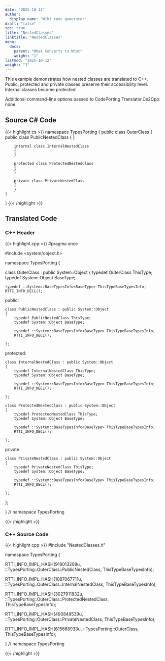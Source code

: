 ```yaml
---
date: "2025-10-12"
author:
  display_name: "Wiki code generator"
draft: "false"
toc: true
title: "NestedClasses"
linktitle: "NestedClasses"
menu:
  docs:
    parent: "What Converts to What"
    weight: "1"
lastmod: "2025-10-12"
weight: "1"
---
```


This example demonstrates how nested classes are translated to C++. Public, protected and private classes preserve their accessibility level. Internal classes become protected.

Additional command-line options passed to CodePorting.Translator.Cs2Cpp: none.

## Source C# Code ##

{{< highlight cs >}}
namespace TypesPorting
{
    public class OuterClass
    {
        public class PublicNestedClass
        {
        }

        internal class InternalNestedClass
        {
        }

        protected class ProtectedNestedClass
        {
        }

        private class PrivateNestedClass
        {
        }
    }
}
{{< /highlight >}}

## Translated Code ##

### C++ Header ###

{{< highlight cpp >}}
#pragma once

#include <system/object.h>

namespace TypesPorting {

class OuterClass : public System::Object
{
    typedef OuterClass ThisType;
    typedef System::Object BaseType;
    
    typedef ::System::BaseTypesInfo<BaseType> ThisTypeBaseTypesInfo;
    RTTI_INFO_DECL();
    
public:

    class PublicNestedClass : public System::Object
    {
        typedef PublicNestedClass ThisType;
        typedef System::Object BaseType;
        
        typedef ::System::BaseTypesInfo<BaseType> ThisTypeBaseTypesInfo;
        RTTI_INFO_DECL();
        
    };
    
    
protected:

    class InternalNestedClass : public System::Object
    {
        typedef InternalNestedClass ThisType;
        typedef System::Object BaseType;
        
        typedef ::System::BaseTypesInfo<BaseType> ThisTypeBaseTypesInfo;
        RTTI_INFO_DECL();
        
    };
    
    class ProtectedNestedClass : public System::Object
    {
        typedef ProtectedNestedClass ThisType;
        typedef System::Object BaseType;
        
        typedef ::System::BaseTypesInfo<BaseType> ThisTypeBaseTypesInfo;
        RTTI_INFO_DECL();
        
    };
    
    
private:

    class PrivateNestedClass : public System::Object
    {
        typedef PrivateNestedClass ThisType;
        typedef System::Object BaseType;
        
        typedef ::System::BaseTypesInfo<BaseType> ThisTypeBaseTypesInfo;
        RTTI_INFO_DECL();
        
    };
    
    
};

} // namespace TypesPorting



{{< /highlight >}}

### C++ Source Code ###

{{< highlight cpp >}}
#include "NestedClasses.h"

namespace TypesPorting {

RTTI_INFO_IMPL_HASH(918013299u, ::TypesPorting::OuterClass::PublicNestedClass, ThisTypeBaseTypesInfo);

RTTI_INFO_IMPL_HASH(1087067711u, ::TypesPorting::OuterClass::InternalNestedClass, ThisTypeBaseTypesInfo);

RTTI_INFO_IMPL_HASH(3027911832u, ::TypesPorting::OuterClass::ProtectedNestedClass, ThisTypeBaseTypesInfo);

RTTI_INFO_IMPL_HASH(490849539u, ::TypesPorting::OuterClass::PrivateNestedClass, ThisTypeBaseTypesInfo);


RTTI_INFO_IMPL_HASH(615668933u, ::TypesPorting::OuterClass, ThisTypeBaseTypesInfo);

} // namespace TypesPorting

{{< /highlight >}}
